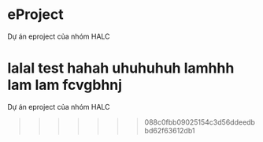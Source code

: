# eProject

Dự án eproject của nhóm HALC

lalal test
hahah
uhuhuhuh lamhhh lam lam 
fcvgbhnj
=======
Dự án eproject của nhóm HALC
>>>>>>> 088c0fbb09025154c3d56ddeedbbd62f63612db1
